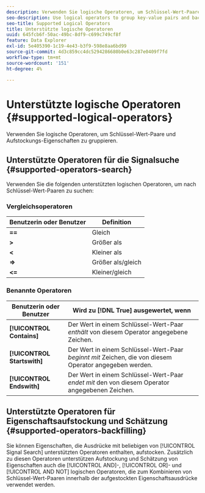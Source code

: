 ```yaml
---
description: Verwenden Sie logische Operatoren, um Schlüssel-Wert-Paare und Aufstockungs-Eigenschaften zu gruppieren.
seo-description: Use logical operators to group key-value pairs and backfill traits.
seo-title: Supported Logical Operators
title: Unterstützte logische Operatoren
uuid: 645fcb6f-50ac-49bc-8df9-c699c749cf8f
feature: Data Explorer
exl-id: 5e405390-1c19-4e43-b3f9-598e8aa6bd99
source-git-commit: 4d3c859cc4dc5294286680b0e63c287e0409f7fd
workflow-type: tm+mt
source-wordcount: '151'
ht-degree: 4%

---
```


# Unterstützte logische Operatoren {#supported-logical-operators}

Verwenden Sie logische Operatoren, um Schlüssel-Wert-Paare und Aufstockungs-Eigenschaften zu gruppieren.

## Unterstützte Operatoren für die Signalsuche {#supported-operators-search}

Verwenden Sie die folgenden unterstützten logischen Operatoren, um nach Schlüssel-Wert-Paaren zu suchen:

### Vergleichsoperatoren

| Benutzerin oder Benutzer | Definition |
|---|---|
| **==** | Gleich |
| **>** | Größer als |
| **&lt;** | Kleiner als |
| **=>** | Größer als/gleich |
| **&lt;=** | Kleiner/gleich |

### Benannte Operatoren

| Benutzerin oder Benutzer | Wird zu [!DNL True] ausgewertet, wenn |
|---|---|
| **[!UICONTROL Contains]** | Der Wert in einem Schlüssel-Wert-Paar *enthält* von diesem Operator angegebene Zeichen. |
| **[!UICONTROL Startswith]** | Der Wert in einem Schlüssel-Wert-Paar *beginnt mit* Zeichen, die von diesem Operator angegeben werden. |
| **[!UICONTROL Endswith]** | Der Wert in einem Schlüssel-Wert-Paar *endet mit* den von diesem Operator angegebenen Zeichen. |

## Unterstützte Operatoren für Eigenschaftsaufstockung und Schätzung {#supported-operators-backfilling}

Sie können Eigenschaften, die Ausdrücke mit beliebigen von [!UICONTROL Signal Search] unterstützten Operatoren enthalten, aufstocken. Zusätzlich zu diesen Operatoren unterstützen Aufstockung und Schätzung von Eigenschaften auch die [!UICONTROL AND]-, [!UICONTROL OR]- und [!UICONTROL AND NOT] logischen Operatoren, die zum Kombinieren von Schlüssel-Wert-Paaren innerhalb der aufgestockten Eigenschaftsausdrücke verwendet werden.
